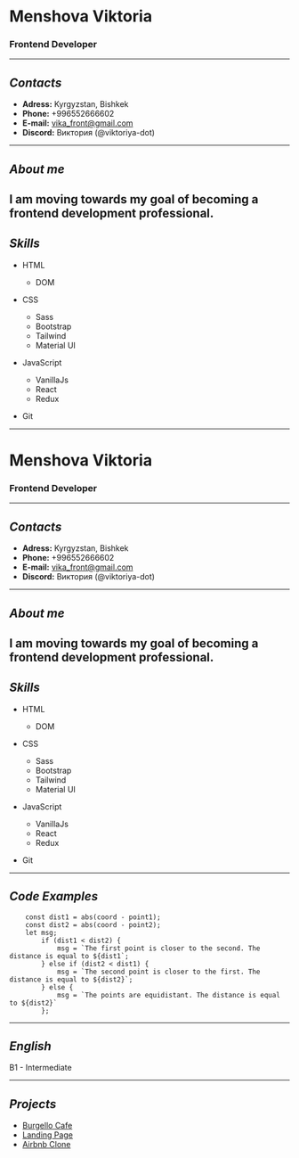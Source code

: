 # Menshova Viktoria
### Frontend Developer
---
## *Contacts*
* **Adress:** Kyrgyzstan, Bishkek
* **Phone:** +996552666602
* **E-mail:** vika_front@gmail.com
* **Discord:** Виктория (@viktoriya-dot)
---
## *About me*
I am moving towards my goal of becoming a frontend development professional.
---
## *Skills*
- HTML
    - DOM

- CSS
    - Sass
    - Bootstrap
    - Tailwind
    - Material UI

- JavaScript
    - VanillaJs
    - React
    - Redux

- Git
---
# Menshova Viktoria
### Frontend Developer
---
## *Contacts*
* **Adress:** Kyrgyzstan, Bishkek
* **Phone:** +996552666602
* **E-mail:** vika_front@gmail.com
* **Discord:** Виктория (@viktoriya-dot)
---
## *About me*
I am moving towards my goal of becoming a frontend development professional.
---
## *Skills*
- HTML
    - DOM

- CSS
    - Sass
    - Bootstrap
    - Tailwind
    - Material UI

- JavaScript
    - VanillaJs
    - React
    - Redux

- Git
---
## *Code Examples*
```
    const dist1 = abs(coord - point1);
    const dist2 = abs(coord - point2);
    let msg;
        if (dist1 < dist2) {
            msg = `The first point is closer to the second. The distance is equal to ${dist1`;
        } else if (dist2 < dist1) {
            msg = `The second point is closer to the first. The distance is equal to ${dist2}`;
        } else {
            msg = `The points are equidistant. The distance is equal to ${dist2}`
        };
```
---
## *English*
B1 - Intermediate

---
## *Projects*
* [Burgello Cafe](https://viktoriya-dot.github.io/burgello_cafe/)
* [Landing Page](https://viktoriya-dot.github.io/Mobile-device-landing-page/)
* [Airbnb Clone](https://github.com/viktoriya-dot/airbnb-yt-clone)
